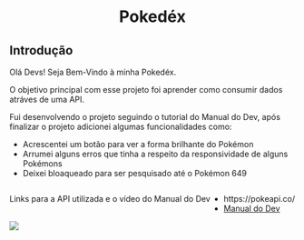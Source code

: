 <div>
  <h1 align="center">Pokedéx</h1>
</div>

<div>
 <h2>Introdução</h2>
  <p>Olá Devs! Seja Bem-Vindo à minha Pokedéx.</p>
  <p>O objetivo principal com esse projeto foi aprender como consumir dados atráves de uma API.</p>
  <p>Fui desenvolvendo o projeto seguindo o tutorial do Manual do Dev, após finalizar o projeto adicionei algumas funcionalidades como:</p>
  <ul>
    <li>Acrescentei um botão para ver a forma brilhante do Pokémon</li>
    <li>Arrumei alguns erros que tinha a respeito da responsividade de alguns Pokémons</li>
    <li>Deixei bloaqueado para ser pesquisado até o Pokémon 649</li>
   </ul>
    <div style="display: flex">
      <p>Links para a API utilizada e o vídeo do Manual do Dev</p>
      <ul>
         <li>https://pokeapi.co/</li>
         <li><a href="https://youtu.be/SjtdH3dWLa8">Manual do Dev</a></li>
      </ul>
    </div>
</div>

<img src= "https://github.com/DevPedroSantos/Pokedex/assets/102003471/b242ee77-3583-41ea-bf92-a85afb67f89d" />
